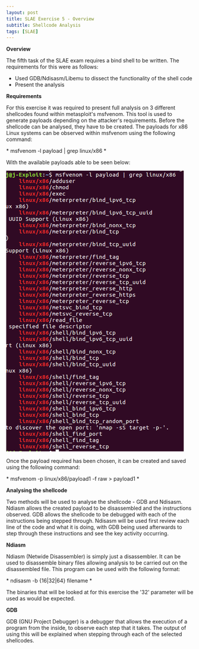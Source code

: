 ```yaml
---
layout: post
title: SLAE Exercise 5 - Overview
subtitle: Shellcode Analysis
tags: [SLAE]
---
```


**Overview**

The fifth task of the SLAE exam requires a bind shell to be written. The requirements for this were as follows:

- Used GDB/Ndisasm/Libemu to dissect the functionality of the shell code
- Present the analysis

**Requirements**

For this exercise it was required to present full analysis on 3 different shellcodes found within metasploit's msfvenom. This tool is used to generate payloads depending on the attacker's requirements. Before the shellcode can be analysed, they have to be created.  The payloads for x86 Linux systems can be observed within msfvenom using the following command:

 \* msfvenom -l payload | grep linux/x86 \*

With the available payloads able to be seen below:

![Payloads](https://raw.githubusercontent.com/14Deep/14deep.github.io/master/_posts/Images/EX5/Payloads.png)


Once the payload required has been chosen, it can be created and saved using the following command:

 \* msfvenom -p linux/x86/payload1 -f raw > payload1 \*
	


**Analysing the shellcode**

Two methods will be used to analyse the shellcode - GDB and Ndisasm. Ndiasm allows the created payload to be disassembled and the instructions observed. GDB allows the shellcode to be debugged with each of the instructions being stepped through. Ndisasm will be used first review each line of the code and what it is doing, with GDB being used afterwards to step through these instructions and see the key activity occurring. 

**Ndiasm** 

Ndiasm (Netwide Disassembler) is simply just a disassembler. It can be used to disassemble binary files allowing analysis to be carried out on the disassembled file. This program can be used with the following format:

 \* ndisasm -b {16|32|64} filename \*
	
The binaries that will be looked at for this exercise the '32' parameter will be used as would be expected. 

**GDB**

GDB (GNU Project Debugger) is a debugger that allows the execution of a program from the inside, to observe each step that it takes. The output of using this will be explained when stepping through each of the selected shellcodes.  
